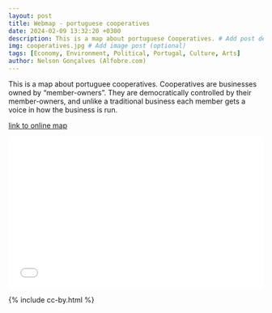 ```yaml
---
layout: post
title: Webmap - portuguese cooperatives
date: 2024-02-09 13:32:20 +0300
description: This is a map about portuguese Cooperatives. # Add post description (optional)
img: cooperatives.jpg # Add image post (optional)
tags: [Economy, Environment, Political, Portugal, Culture, Arts]
author: Nelson Gonçalves (Alfobre.com) 
---
```

This is a map about portuguee cooperatives. Cooperatives are businesses owned by “member-owners”. They are democratically controlled by their member-owners, and unlike a traditional business each member gets a voice in how the business is run. 

[link to online map](https://umap.openstreetmap.fr/en/map/mapa-das-cooperativa_1021529#7/39.309/-8.042)


<iframe width="100%" height="300px" frameborder="0" allowfullscreen allow="geolocation" src="//umap.openstreetmap.fr/en/map/mapa-das-cooperativa_1021529?scaleControl=true&miniMap=false&scrollWheelZoom=true&zoomControl=true&editMode=disabled&moreControl=true&searchControl=null&tilelayersControl=null&embedControl=null&datalayersControl=true&onLoadPanel=undefined&captionBar=false&captionMenus=true"></iframe>




{% include cc-by.html %}
